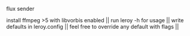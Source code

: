 
flux sender


install ffmpeg >5 with libvorbis enabled ||
run leroy -h for usage ||
write defaults in leroy.config ||
feel free to override any default with flags ||
